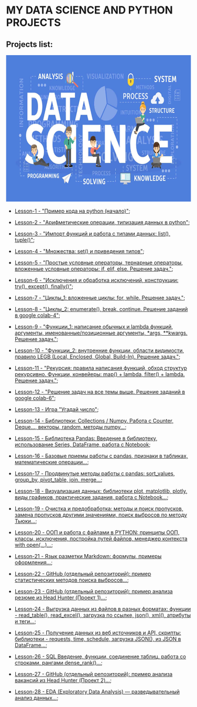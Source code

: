 # MY DATA SCIENCE AND PYTHON PROJECTS
## Projects list:

<center><img src=https://github.com/AlexanderMeshchaninov/Screenshots/blob/main/data_science_learning.png width=800px height= 400px></center>

* [Lesson-1 - "Пример кода на python (начало)"](https://github.com/AlexanderMeshchaninov/HOMEWORK_SkillFactory_PYTHON/tree/main/Lesson-1);

* [Lesson-2 - "Арифметические операции, типизация данных в python"](https://github.com/AlexanderMeshchaninov/HOMEWORK_SkillFactory_PYTHON/tree/main/Lesson-2);

* [Lesson-3 - "Импорт функций и работа с типами данных: list(), tuple()"](https://github.com/AlexanderMeshchaninov/HOMEWORK_SkillFactory_PYTHON/tree/main/Lesson-3);

* [Lesson-4 - "Множества: set() и приведения типов"](https://github.com/AlexanderMeshchaninov/HOMEWORK_SkillFactory_PYTHON/tree/main/Lesson-4);

* [Lesson-5 - "Простые условные операторы, тернарные операторы, вложенные условные операторы: if, elif, else. Решение задач."](https://github.com/AlexanderMeshchaninov/HOMEWORK_SkillFactory_PYTHON/tree/main/Lesson-5);

* [Lesson-6 - "Исключения и обработка исключений, конструкции: try(), except(), finally()"](https://github.com/AlexanderMeshchaninov/HOMEWORK_SkillFactory_PYTHON/tree/main/Lesson-6);

* [Lesson-7 - "Циклы_1: вложенные циклы: for, while. Решение задач."](https://github.com/AlexanderMeshchaninov/HOMEWORK_SkillFactory_PYTHON/tree/main/Lesson-7);

* [Lesson-8 - "Циклы_2: enumerate(), break, continue. Решение заданий в google colab-4"](https://github.com/AlexanderMeshchaninov/HOMEWORK_SkillFactory_PYTHON/tree/main/Lesson-8);

* [Lesson-9 - "Функции_1: написание обычных и lambda функций, аргументы, именованные/позиционные аргументы, *args, **kwargs. Решение задач."](https://github.com/AlexanderMeshchaninov/HOMEWORK_SkillFactory_PYTHON/tree/main/Lesson-9);

* [Lesson-10 - "Функции_2: внутренние функции, области видимости, правило LEGB (Local, Enclosed, Global, Build-In). Решение задач."](https://github.com/AlexanderMeshchaninov/HOMEWORK_SkillFactory_PYTHON/tree/main/Lesson-10);

* [Lesson-11 - "Рекурсия: правила написания функций, обход структур рекурсивно. Функции, конвейеры: map() + lambda, filter() + lambda. Решение задач."](https://github.com/AlexanderMeshchaninov/HOMEWORK_SkillFactory_PYTHON/tree/main/Lesson-11);

* [Lesson-12 - "Решение задач на все темы выше. Решение заданий в google colab-6"](https://github.com/AlexanderMeshchaninov/HOMEWORK_SkillFactory_PYTHON/tree/main/Lesson-12);

* [Lesson-13 - Игра "Угадай число"](https://github.com/AlexanderMeshchaninov/HOMEWORK_SkillFactory_PYTHON/tree/main/Lesson-13);

* [Lesson-14 - Библиотеки: Collections / Numpy. Работа с Counter, Deque..., векторы, random, методы numpy...](https://github.com/AlexanderMeshchaninov/HOMEWORK_SkillFactory_PYTHON/tree/main/Lesson-14);

* [Lesson-15 - Библиотека Pandas: Введение в библиотеку, использование Series, DataFrame, работа с Notebook](https://github.com/AlexanderMeshchaninov/HOMEWORK_SkillFactory_PYTHON/tree/main/Lesson-15);

* [Lesson-16 - Базовые приемы работы с pandas, признаки в табликах, математические операции...](https://github.com/AlexanderMeshchaninov/HOMEWORK_SkillFactory_PYTHON/tree/main/Lesson-16);
 
* [Lesson-17 - Продвинутые методы работы с pandas: sort_values, group_by, pivot_table, join, merge...](https://github.com/AlexanderMeshchaninov/HOMEWORK_SkillFactory_PYTHON/tree/main/Lesson-17);
   
* [Lesson-18 - Визуализация данных: библиотеки plot, matplotlib, plotly, виды графиков, практические задания, работа с Notebook...](https://github.com/AlexanderMeshchaninov/HOMEWORK_SkillFactory_PYTHON/tree/main/Lesson-18);

* [Lesson-19 - Очистка и предобработка: методы и поиск пропусков, замена пропусков другими значениями, поиск выбросов по методу Тьюки...](https://github.com/AlexanderMeshchaninov/HOMEWORK_SkillFactory_PYTHON/tree/main/Lesson-19);

* [Lesson-20 - ООП и работа с файлами в PYTHON: принципы ООП, классы, исключения, постройка путей файлов, менеджер контекста with open(...)...](https://github.com/AlexanderMeshchaninov/HOMEWORK_SkillFactory_PYTHON/tree/main/Lesson-20);

* [Lesson-21 - Язык разметки Markdown: формулы, примеры оформления...](https://github.com/AlexanderMeshchaninov/HOMEWORK_SkillFactory_PYTHON/tree/main/Lesson-21);
  
* [Lesson-22 - GitHub (отдельный репозиторий): пример статистических методов поиска выбросов...](https://github.com/AlexanderMeshchaninov/DataCleaningProjectExample);

* [Lesson-23 - GitHub (отдельный репозиторий): пример анализа резюме из Head Hunter (Проект 1)...](https://github.com/AlexanderMeshchaninov/HeadHunter_DataScience_Project);

* [Lesson-24 - Выгрузка данных из файлов в разных форматах: функции - read_table(), read_excel(), загрузка по ссылке, json(), xml(), атрибуты и теги...](https://github.com/AlexanderMeshchaninov/HOMEWORK_SkillFactory_PYTHON/tree/main/Lesson-24);

* [Lesson-25 - Получение данных из веб источников и API, скрипты: библиотеки - requests, time, schedule, загрузка JSON(), из JSON в DataFrame...](https://github.com/AlexanderMeshchaninov/HOMEWORK_SkillFactory_PYTHON/tree/main/Lesson-25);

* [Lesson-26 - SQL Введение, функции, соединение таблиц, работа со строками, рангами dense_rank()...](https://github.com/AlexanderMeshchaninov/HOMEWORK_SkillFactory_PYTHON/tree/main/Lesson-26);

* [Lesson-27 - GitHub (отдельный репозиторий): пример анализа вакансий из Head Hunter (Проект 2)...](https://github.com/AlexanderMeshchaninov/HOMEWORK_SkillFactory_PYTHON/tree/main/Lesson-27);

* [Lesson-28 - EDA (Exploratory Data Analysis) — разведывательный анализ данных...](https://github.com/AlexanderMeshchaninov/HOMEWORK_SkillFactory_PYTHON/tree/main/Lesson-28);

